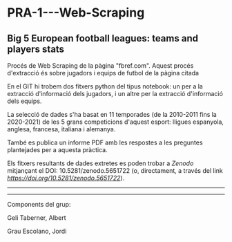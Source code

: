 # PRA-1---Web-Scraping
## Big 5 European football leagues: teams and players stats

Procés de Web Scraping de la pàgina "fbref.com". Aquest procés d'extracció és sobre jugadors i equips de futbol de la pàgina citada

En el GIT hi trobem dos fitxers python del tipus notebook: un per a la extracció d'informació dels jugadors, i un altre per la extracció d'informació dels equips.

La selecció de dades s'ha basat en 11 temporades (de la 2010-2011 fins la 2020-2021) de les 5 grans competicions d'aquest esport: lligues espanyola, anglesa, francesa, italiana
i alemanya.

També es publica un informe PDF amb les respostes a les preguntes plantejades per a aquesta pràctica.

Els fitxers resultants de dades extretes es poden trobar a *Zenodo* mitjançant el DOI: 10.5281/zenodo.5651722 (o, directament, a través del link _https://doi.org/10.5281/zenodo.5651722_).

---------------------------------------------------
---------------------------------------------------

Components del grup:

Geli Taberner, Albert

Grau Escolano, Jordi
